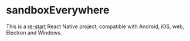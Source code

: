 # sandboxEverywhere

This is a [re-start](https://github.com/react-everywhere/re-start) React Native
project, compatible with Android, iOS, web, Electron and Windows.
